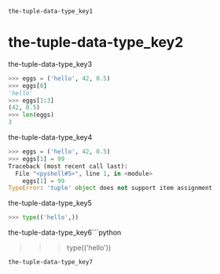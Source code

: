 ```ngMeta
the-tuple-data-type_key1
```
# the-tuple-data-type_key2
the-tuple-data-type_key3

```python
>>> eggs = ('hello', 42, 0.5)
>>> eggs[0]
'hello'
>>> eggs[1:3]
(42, 0.5)
>>> len(eggs)
3
```
the-tuple-data-type_key4

```python
>>> eggs = ('hello', 42, 0.5)
>>> eggs[1] = 99
Traceback (most recent call last):
  File "<pyshell#5>", line 1, in <module>
    eggs[1] = 99
TypeError: 'tuple' object does not support item assignment
```
the-tuple-data-type_key5

```python
>>> type(('hello',))
```
the-tuple-data-type_key6```python
>>> type(('hello'))
```
the-tuple-data-type_key7


